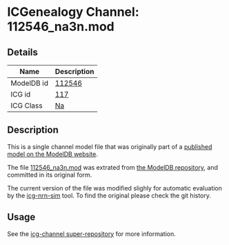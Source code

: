 # ICGenealogy Channel: 112546\_na3n.mod

## Details

Name | Description
---- | -----------
ModelDB id | [112546](http://senselab.med.yale.edu/ModelDB/ShowModel.cshtml?model=112546)
ICG id | [117](http://icg.neurotheory.ox.ac.uk/channels/2/117)
ICG Class | [Na](http://icg.neurotheory.ox.ac.uk/channels/2)

## Description

This is a single channel model file that was originally part of a [published model on the ModelDB website](http://senselab.med.yale.edu/mModelDB/ShowModel.cshtml?model=112546).


The file [112546\_na3n.mod](112546_na3n.mod) was extrated from [the ModelDB repository](http://senselab.med.yale.edu/ModelDB/ShowModel.cshtml?model=112546), and committed in its original form.

The current version of the file was modified slighly for automatic evaluation by the [icg-nrn-sim](https://github.com/icgenealogy/icg-nrn-sim) tool. To find the original please check the git history.


## Usage

See the [icg-channel super-repository](https://github.com/icgenealogy/icg-channels) for more information.